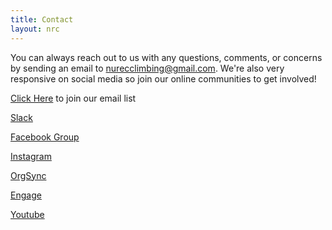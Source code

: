 ```yaml
---
title: Contact
layout: nrc
---
```

You can always reach out to us with any questions, comments, or concerns by sending an email to nurecclimbing@gmail.com. We're also very responsive on social media so join our online communities to get involved!

[Click Here](http://eepurl.com/dLPYEA) to join our email list

[Slack](https://join.slack.com/t/nurecclimbing/shared_invite/enQtMjk1MDgxNzE5MjgzLTU1ZGIzZDIyZDM2NTY1YmJmZjQ4NTU3ZWM1NTdjNGVmNmRjN2EzNGY2YjhmODUxMTZhOTJhMjU1NGQ1MjY3ZjM)

[Facebook Group](https://www.facebook.com/groups/nurecclimbing/)

[Instagram](https://www.instagram.com/nurecclimbing/)

[OrgSync](https://orgsync.com/148139/chapter)

[Engage](https://neu.campuslabs.com/engage/organization/northeastern-rec-climbing)

[Youtube](https://www.youtube.com/channel/UChBnlZ2JB83uiv6PnR765Xw/featured)